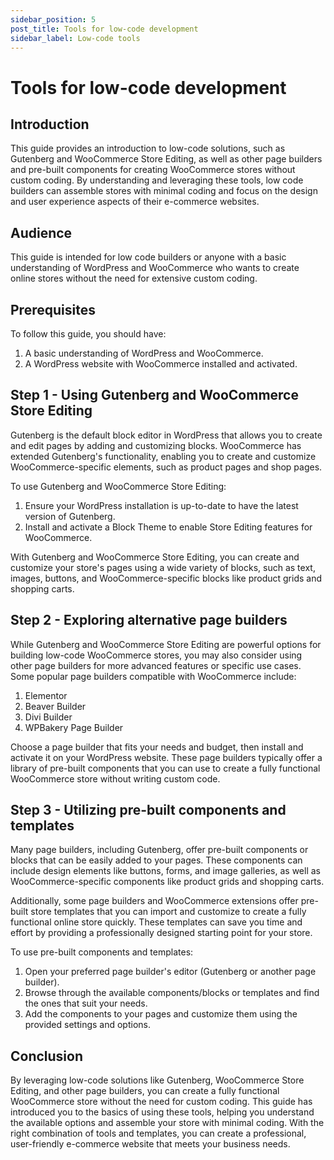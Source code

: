 ```yaml
---
sidebar_position: 5
post_title: Tools for low-code development
sidebar_label: Low-code tools
---
```


# Tools for low-code development

## Introduction

This guide provides an introduction to low-code solutions, such as Gutenberg and WooCommerce Store Editing, as well as other page builders and pre-built components for creating WooCommerce stores without custom coding. By understanding and leveraging these tools, low code builders can assemble stores with minimal coding and focus on the design and user experience aspects of their e-commerce websites.

## Audience

This guide is intended for low code builders or anyone with a basic understanding of WordPress and WooCommerce who wants to create online stores without the need for extensive custom coding.

## Prerequisites

To follow this guide, you should have:

1. A basic understanding of WordPress and WooCommerce.
2. A WordPress website with WooCommerce installed and activated.

## Step 1 - Using Gutenberg and WooCommerce Store Editing

Gutenberg is the default block editor in WordPress that allows you to create and edit pages by adding and customizing blocks. WooCommerce has extended Gutenberg's functionality, enabling you to create and customize WooCommerce-specific elements, such as product pages and shop pages.

To use Gutenberg and WooCommerce Store Editing:

1. Ensure your WordPress installation is up-to-date to have the latest version of Gutenberg.
2. Install and activate a Block Theme to enable Store Editing features for WooCommerce.

With Gutenberg and WooCommerce Store Editing, you can create and customize your store's pages using a wide variety of blocks, such as text, images, buttons, and WooCommerce-specific blocks like product grids and shopping carts.

## Step 2 - Exploring alternative page builders

While Gutenberg and WooCommerce Store Editing are powerful options for building low-code WooCommerce stores, you may also consider using other page builders for more advanced features or specific use cases. Some popular page builders compatible with WooCommerce include:

1. Elementor
2. Beaver Builder
3. Divi Builder
4. WPBakery Page Builder

Choose a page builder that fits your needs and budget, then install and activate it on your WordPress website. These page builders typically offer a library of pre-built components that you can use to create a fully functional WooCommerce store without writing custom code.

## Step 3 - Utilizing pre-built components and templates

Many page builders, including Gutenberg, offer pre-built components or blocks that can be easily added to your pages. These components can include design elements like buttons, forms, and image galleries, as well as WooCommerce-specific components like product grids and shopping carts.

Additionally, some page builders and WooCommerce extensions offer pre-built store templates that you can import and customize to create a fully functional online store quickly. These templates can save you time and effort by providing a professionally designed starting point for your store.

To use pre-built components and templates:

1. Open your preferred page builder's editor (Gutenberg or another page builder).
2. Browse through the available components/blocks or templates and find the ones that suit your needs.
3. Add the components to your pages and customize them using the provided settings and options.

## Conclusion

By leveraging low-code solutions like Gutenberg, WooCommerce Store Editing, and other page builders, you can create a fully functional WooCommerce store without the need for custom coding. This guide has introduced you to the basics of using these tools, helping you understand the available options and assemble your store with minimal coding. With the right combination of tools and templates, you can create a professional, user-friendly e-commerce website that meets your business needs.

